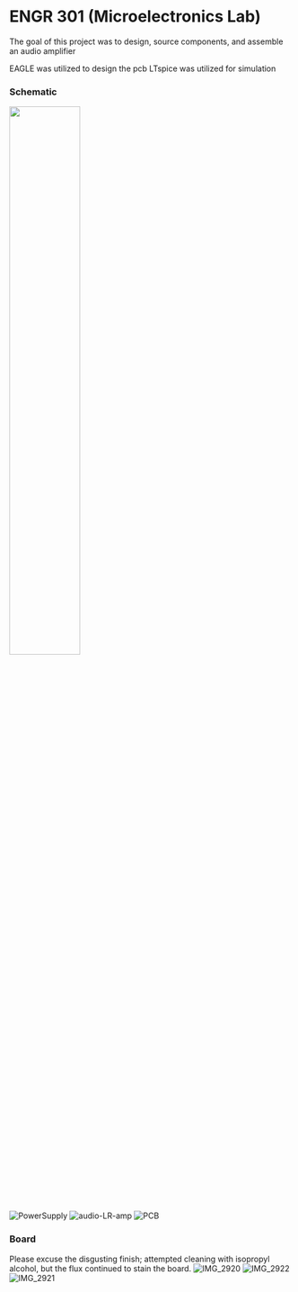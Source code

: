 # ENGR 301 (Microelectronics Lab) 

The goal of this project was to design, source components, and assemble an audio amplifier

EAGLE was utilized to design the pcb
LTspice was utilized for simulation

### Schematic
<img src="https://user-images.githubusercontent.com/16319829/81180309-2b51f000-8fee-11ea-8a78-ddfe8c3412a7.png](https://github.com/KipperNugget/Audio_Amplifier/assets/54484042/e028b1f9-466d-4300-9696-67bfc979a8e2)" width=50% height=50%>

![PowerSupply]() 
![audio-LR-amp](https://github.com/KipperNugget/Audio_Amplifier/assets/54484042/8726b3aa-f56c-4fce-8a45-dcf757118a27)
![PCB](https://github.com/KipperNugget/Audio_Amplifier/assets/54484042/ba8cc3fe-4ed6-450b-8a00-0219206d0f66)
### Board
Please excuse the disgusting finish; attempted cleaning with isopropyl alcohol, but the flux continued to stain the board.
![IMG_2920](https://github.com/KipperNugget/Audio_Amplifier/assets/54484042/257b156e-0b73-4c21-8ecd-88db59cea7d4)
![IMG_2922](https://github.com/KipperNugget/Audio_Amplifier/assets/54484042/3fb3a464-57b8-464c-9c1c-6a1611d8f788)
![IMG_2921](https://github.com/KipperNugget/Audio_Amplifier/assets/54484042/c50bd386-3237-4fb4-8db0-ca8637bce713)
